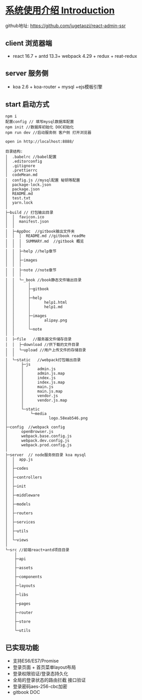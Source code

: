 # [系统使用介绍 Introduction](https://github.com/jugetaozi/react-admin-ssr)

github地址: https://github.com/jugetaozi/react-admin-ssr

## client 浏览器端
- react 16.7 + antd 13.3+ webpack 4.29 + redux + reat-redux

## server  服务侧
- koa 2.6 + koa-router + mysql +ejs模板引擎

## start 启动方式


```
npm i
配置config // 填写mysql数据库配置
npm init //数据库初始化 DOC初始化
npm run dev //启动服务侧 客户侧 打开浏览器

open in http://localhost:8888/

目录结构:
│  .babelrc //babel配置
│  .editorconfig
│  .gitignore
│  .prettierrc
│  codeMean.md
│  config.js //mysql配置 秘钥等配置
│  package-lock.json
│  package.json
│  README.md
│  test.txt
│  yarn.lock
│      
├─build // 打包输出目录
│  │  favicon.ico
│  │  manifest.json
│  │  
│  ├─AppDoc  //gitbook输出文件夹
│  │  │  README.md //gitbook readMe
│  │  │  SUMMARY.md  //gitbook 概览
│  │  │  
│  │  ├─help //help章节
│  │  │      
│  │  ├─images
│  │  │      
│  │  ├─note //note章节
│  │  │      
│  │  └─_book //book静态文件输出目录
│  │      │  
│  │      ├─gitbook
│  │      │          
│  │      ├─help
│  │      │      help1.html
│  │      │      help1.md
│  │      │      
│  │      ├─images
│  │      │      alipay.png
│  │      │      
│  │      └─note
│  │              
│  ├─file   //服务器文件储存目录
│  │  ├─download //供下载的文件目录
│  │  └─upload //用户上传文件的存储目录
│  │          
│  └─static   //webpack打包输出目录
│      ├─js
│      │      admin.js
│      │      admin.js.map
│      │      index.js
│      │      index.js.map
│      │      main.js
│      │      main.js.map
│      │      vendor.js
│      │      vendor.js.map
│      │      
│      └─static
│          └─media
│                  logo.58eab546.png
│                  
├─config  //webpack config
│      openBrowser.js
│      webpack.base.config.js
│      webpack.dev.config.js
│      webpack.prod.config.js
│    
├─server  // node服务侧目录 koa mysql
│  │  app.js
│  │  
│  ├─codes
│  │      
│  ├─controllers
│  │      
│  ├─init
│  │          
│  ├─middleware
│  │      
│  ├─models
│  │
│  ├─routers
│  │      
│  ├─services
│  │      
│  ├─utils
│  │      
│  └─views
│          
└─src //前端react+antd项目目录
    │  
    ├─api
    │      
    ├─assets
    │      
    ├─components
    │          
    ├─layouts
    │      
    ├─libs
    │          
    ├─pages
    │          
    ├─router
    │      
    ├─store
    │          
    └─utils
```


## 已实现功能

- 支持ES6/ES7/Promise 
- 登录页面 + 首页菜单layout布局
- 登录权限验证/登录态持久化
- 全局的登录状态的路由拦截 接口验证
- 登录密码aes-256-cbc加密
- gitbook DOC
